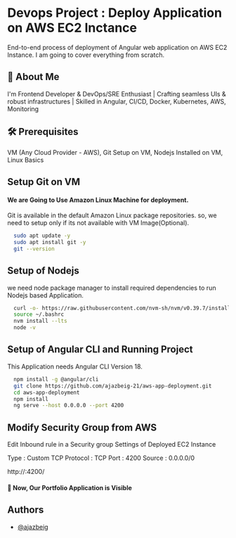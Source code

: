 
# Devops Project : Deploy Application on AWS EC2 Inctance

End-to-end process of deployment of Angular web application on AWS EC2 Instance. I am going to cover everything from scratch.

## 🚀 About Me
I'm Frontend Developer & DevOps/SRE Enthusiast | Crafting seamless UIs & robust infrastructures | Skilled in Angular, CI/CD, Docker, Kubernetes, AWS, Monitoring

## 🛠 Prerequisites
VM (Any Cloud Provider - AWS), Git Setup on VM, Nodejs Installed on VM, Linux Basics

## Setup Git on VM
#### We are Going to Use Amazon Linux Machine for deployment.
Git is available in the default Amazon Linux package repositories. so, we need to setup only if its not available with VM Image(Optional).

```bash
  sudo apt update -y 
  sudo apt install git -y 
  git --version 
```
    
## Setup of Nodejs

we need node package manager to install required dependencies to run Nodejs based Application.
```bash
  curl -o- https://raw.githubusercontent.com/nvm-sh/nvm/v0.39.7/install.sh | bash
  source ~/.bashrc
  nvm install --lts
  node -v

```


## Setup of Angular CLI and Running Project

This Application needs Angular CLI Version 18.
```bash
  npm install -g @angular/cli
  git clone https://github.com/ajazbeig-21/aws-app-deployment.git
  cd aws-app-deployment
  npm install
  ng serve --host 0.0.0.0 --port 4200

```


## Modify Security Group from AWS

Edit Inbound rule in a Security group Settings of Deployed EC2 Instance

Type : Custom TCP
Protocol : TCP
Port : 4200
Source : 0.0.0.0/0

http://<public-ipv4-address>:4200/
#### 👏 Now, Our Portfolio Application is Visible 

## Authors

- [@ajazbeig](https://github.com/ajazbeig-21)

